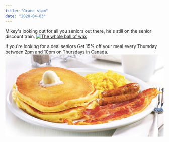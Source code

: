 ```yaml
---
title: "Grand slam"
date: "2020-04-03"
---
```

 
Mikey's looking out for all you seniors out there, he's still on the senior discount train. 
[![The whole ball of wax](http://img.youtube.com/vi/w_cxX8zhwqo/0.jpg)](http://www.youtube.com/watch?v=w_cxX8zhwqo)


If you're looking for a deal seniors Get 15% off your meal every Thursday between 2pm and 10pm on Thursdays in Canada.
 ![size-of-yo-head!](../images/grand-slam.png)
